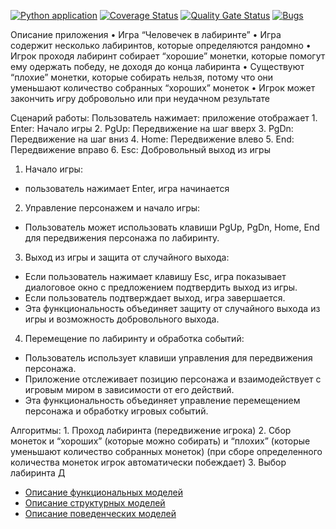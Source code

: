 [![Python application](https://github.com/ArinaTolpa/Lab1.2/actions/workflows/connect.yml/badge.svg)](https://github.com/ArinaTolpa/Lab1.2/actions/workflows/connect.yml)
[![Coverage Status](https://coveralls.io/repos/github/ArinaTolpa/Lab1.2/badge.svg?branch=master)](https://coveralls.io/github/ArinaTolpa/Lab1.2?branch=master)
[![Quality Gate Status](https://sonarcloud.io/api/project_badges/measure?project=ArinaTolpa_Lab1.2&metric=alert_status)](https://sonarcloud.io/summary/new_code?id=ArinaTolpa_Lab1.2)
[![Bugs](https://sonarcloud.io/api/project_badges/measure?project=ArinaTolpa_Lab1.2&metric=bugs)](https://sonarcloud.io/summary/new_code?id=ArinaTolpa_Lab1.2)

Описание приложения
	•	Игра “Человечек в лабиринте”
	•	Игра содержит несколько лабиринтов, которые определяются рандомно 
	•	Игрок проходя лабиринт собирает “хорошие” монетки, которые помогут ему одержать победу, не доходя до конца лабиринта
	•	Существуют “плохие” монетки, которые собирать нельзя, потому что они уменьшают количество собранных “хороших” монеток
	•	Игрок может закончить игру добровольно или при неудачном результате

 

	
Сценарий работы: 
Пользователь нажимает: приложение отображает 
	1.	Enter: Начало игры 
	2. PgUp: Передвижение на шаг вверх 
	3. PgDn: Передвижение на шаг вниз 
	4. Home: Передвижение влево
	5. End: Передвижение вправо 
	6. Esc: Добровольный выход из игры 

1. Начало игры:
- пользователь нажимает Enter, игра начинается
2. Управление персонажем и начало игры:
- Пользователь может использовать клавиши PgUp, PgDn, Home, End для передвижения персонажа по лабиринту.

3. Выход из игры и защита от случайного выхода:
- Если пользователь нажимает клавишу Esc, игра показывает диалоговое окно с предложением подтвердить выход из игры.
- Если пользователь подтверждает выход, игра завершается.
- Эта функциональность объединяет защиту от случайного выхода из игры и возможность добровольного выхода.

4. Перемещение по лабиринту и обработка событий:
- Пользователь использует клавиши управления для передвижения персонажа.
- Приложение отслеживает позицию персонажа и взаимодействует с игровым миром в зависимости от его действий.
- Эта функциональность объединяет управление перемещением персонажа и обработку игровых событий.

Алгоритмы: 
	1.	Проход лабиринта (передвижение игрока)
	2.	Сбор монеток и “хороших” (которые можно собирать) и “плохих” (которые уменьшают количество собранных монеток) 
(при сборе определенного количества монеток игрок автоматически побеждает) 
	3.	Выбор лабиринта 
Д

* [Описание функциональных моделей](docs/functions.md)
* [Описание структурных моделей](docs/struct.md) 
* [Oписание поведенческих моделей](docs/behavior.md)
